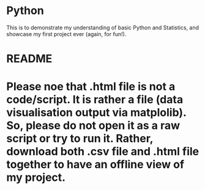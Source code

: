 # Python
This is to demonstrate my understanding of basic Python and Statistics, and showcase my first project ever (again, for fun!).

# README

# Please noe that .html file is not a code/script. It is rather a file (data visualisation output via matplolib). So, please do not open it as a raw script or try to run it. Rather, download both .csv file and .html file together to have an offline view of my project.
